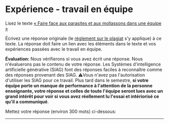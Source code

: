 # Expérience - travail en équipe

Lisez le texte [« Faire face aux parasites et aux mollassons dans une équipe »](https://etsmtl365-my.sharepoint.com/:w:/g/personal/christopher_fuhrman_etsmtl_ca/EcmQ4mhrCt5Ml9FUOiAPMmQBqtH3Z65GXrMLngDaeRCP8g?e=8JXrlf)

Écrivez une réponse originale (le [règlement sur le plagiat](https://www.etsmtl.ca/Etudes/citer-pas-plagier) s'y applique) à ce texte.
La réponse doit faire un lien avec les éléments dans le texte et vos expériences passées avec le travail en équipe.

**Évaluation:** Nous vérifierons si vous avez écrit une réponse.
Nous n'évaluerons pas le contenu de votre réponse.
Les Systèmes d'intelligence artificielle générative (SIAG) font des réponses faciles à reconnaître comme des réponses provenant des SIAG. 
⚠️Vous n'avez pas l'autorisation d'utiliser les SIAG pour ce travail. 
Plus tard dans le semestre, **si votre équipe porte un manque de performance à l'attention de la personne enseignante, votre réponse et celles de toute l'équipe seront lues avec un grand intérêt pour voir si vous avez réellement lu l'essai et intériorisé ce qu'il a communiqué**.

Mettez votre réponse (environ 300 mots) ci-dessous:

---
